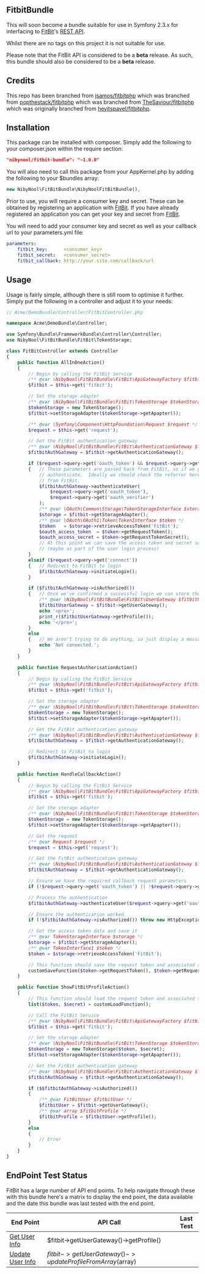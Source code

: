 ## FitbitBundle ##

This will soon become a bundle suitable for use in Symfony 2.3.x for interfacing to [FitBit](http://fitbit.com)'s
[REST API](http://dev.fitbit.com).

Whilst there are no tags on this project it is not suitable for use.

Please note that the FitBit API is considered to be a **beta** release.  As such, this bundle should also be
considered to be a **beta** release.

## Credits ##

This repo has been branched from [jsamos/fitbitphp](https://github.com/jsamos/fitbitphp) which was branched from
[popthestack/fitbitphp](https://github.com/popthestack/fitbitphp) which was branched from
[TheSaviour/fitbitphp](https://github.com/TheSaviour/fitbitphp) which was originally branched from
[heyitspavel/fitbitphp](https://github.com/heyitspavel/fitbitphp).

## Installation ##

This package can be installed with composer.  Simply add the following to your composer.json within the require section:
```json
"nibynool/fitbit-bundle": "~1.0.0"
```

You will also need to call this package from your AppKernel.php by adding the following to your $bundles array:
```php
new NibyNool\FitBitBundle\NibyNoolFitBitBundle(),
```

Prior to use, you will require a consumer key and secret.  These can be obtained by registering an application with
[FitBit](https://dev.fitbit.com/apps/new).  If you have already registered an application you can get your key and
secret from [FitBit](https://dev.fitbit.com/apps).

You will need to add your consumer key and secret as well as your callback url to your parameters.yml file:
```yaml
parameters:
    fitbit_key:      <consumer_key>
    fitbit_secret:   <consumer_secret>
    fitbit_callback: http://your.site.com/callback/url
```

## Usage ##

Usage is fairly simple, although there is still room to optimise it further.  Simply put the following in a controller
and adjust it to your needs:
```php
// Acme/DemoBundle/Controller/FitBitController.php

namespace Acme\DemoBundle\Controller;

use Symfony\Bundle\FrameworkBundle\Controller\Controller;
use NibyNool\FitBitBundle\FitBit\TokenStorage;

class FitBitController extends Controller
{
	public function AllInOneAction()
	{
		// Begin by calling the FitBit Service
		/** @var \NibyNool\FitBitBundle\FitBit\ApiGatewayFactory $fitbit **/
		$fitbit = $this->get('fitbit');

		// Set the storage adapter
		/** @var \NibyNool\FitBitBundle\FitBit\TokenStorage $tokenStorage **/
		$tokenStorage = new TokenStorage();
		$fitbit->setStorageAdapter($tokenStorage->getApapter());

		/** @var \Symfony\Component\HttpFoundation\Request $request */
		$request = $this->get('request');

		// Get the FitBit authentication gateway
		/** @var \NibyNool\FitBitBundle\FitBit\AuthenticationGateway $fitbitAuthGateway */
		$fitbitAuthGateway = $fitbit->getAuthenticationGateway();

		if ($request->query->get('oauth_token') && $request->query->get('oauth_verifier'))
		{   // These parameters are passed back from FitBit, so if we get them then we can try and
		    // authenticate.  Ideally we should check the referrer here to make sure the request really is
		    // from FitBit.
		    $fitbitAuthGateway->authenticateUser(
		        $request->query->get('oauth_token'),
		        $request->query->get('oauth_verifier')
		    );
		    /** @var \OAuth\Common\Storage\TokenStorageInterface $storage */
		    $storage = $fitbit->getStorageAdapter();
		    /** @var \OAuth\OAuth1\Token\TokenInterface $token */
		    $token   = $storage->retrieveAccessToken('FitBit');
		    $oauth_access_token  = $token->getRequestToken();
		    $oauth_access_secret = $token->getRequestTokenSecret();
		    // At this point we can save the access token and secret so we can reload it when required
		    // (maybe as part of the user login process)
		}
		elseif ($request->query->get('connect'))
		{   // Redirect to FitBit to login
		    $fitbitAuthGateway->initiateLogin();
		}

		if ($fitbitAuthGateway->isAuthorized())
		{   // Once we've confirmed a successful login we can store the auth token
		    /** @var \NibyNool\FitBitBundle\FitBit\UserGateway $fitbitUserGateway */
		    $fitbitUserGateway = $fitbit->getUserGateway();
		    echo '<pre>';
		    print_r($fitbitUserGateway->getProfile());
		    echo '</pre>';
		}
		else
		{   // We aren't trying to do anything, so just display a message
		    echo 'Not connected.';
		}
	}

	public function RequestAuthorisationAction()
	{
		// Begin by calling the FitBit Service
		/** @var \NibyNool\FitBitBundle\FitBit\ApiGatewayFactory $fitbit **/
		$fitbit = $this->get('fitbit');

		// Set the storage adapter
		/** @var \NibyNool\FitBitBundle\FitBit\TokenStorage $tokenStorage **/
		$tokenStorage = new TokenStorage();
		$fitbit->setStorageAdapter($tokenStorage->getApapter());

		// Get the FitBit authentication gateway
		/** @var \NibyNool\FitBitBundle\FitBit\AuthenticationGateway $fitbitAuthGateway */
		$fitbitAuthGateway = $fitbit->getAuthenticationGateway();

		// Redirect to FitBit to login
		$fitbitAuthGateway->initiateLogin();
	}

	public function HandleCallbackAction()
	{
		// Begin by calling the FitBit Service
		/** @var \NibyNool\FitBitBundle\FitBit\ApiGatewayFactory $fitbit **/
		$fitbit = $this->get('fitbit');

		// Set the storage adapter
		/** @var \NibyNool\FitBitBundle\FitBit\TokenStorage $tokenStorage **/
		$tokenStorage = new TokenStorage();
		$fitbit->setStorageAdapter($tokenStorage->getApapter());

		// Get the request
		/** @var Request $request */
		$request = $this->get('request');

		// Get the FitBit authentication gateway
		/** @var \NibyNool\FitBitBundle\FitBit\AuthenticationGateway $fitbitAuthGateway */
		$fitbitAuthGateway = $fitbit->getAuthenticationGateway();

		// Ensure we have the required callback request parameters
		if (!$request->query->get('oauth_token') || !$request->query->get('oauth_verifier')) throw new HttpException(400, 'Insufficient data provided');

		// Process the authentication
		$fitbitAuthGateway->authenticateUser($request->query->get('oauth_token'), $request->query->get('oauth_verifier'));

		// Ensure the authentication worked
		if (!$fitbitAuthGateway->isAuthorized()) throw new HttpException(401, 'Invalid Authentication Provided');

		// Get the access token data and save it
		/** @var TokenStorageInterface $storage */
		$storage = $fitbit->getStorageAdapter();
		/** @var TokenInterface1 $token */
		$token = $storage->retrieveAccessToken('FitBit');

		// This function should save the request token and associated secret for later use
		customSaveFunction($token->getRequestToken(), $token->getRequestTokenSecret());
	}

	public function ShowFitBitProfileAction()
	{
		// This function should load the request token and associated secret as saved previously
		list($token, $secret) = customLoadFunction();

		// Call the FitBit Service
		/** @var \NibyNool\FitBitBundle\FitBit\ApiGatewayFactory $fitbit **/
		$fitbit = $this->get('fitbit');

		// Set the storage adapter
		/** @var \NibyNool\FitBitBundle\FitBit\TokenStorage $tokenStorage **/
		$tokenStorage = new TokenStorage($token, $secret);
		$fitbit->setStorageAdapter($tokenStorage->getApapter());

		// Get the FitBit authentication gateway
		/** @var \NibyNool\FitBitBundle\FitBit\AuthenticationGateway $fitbitAuthGateway */
		$fitbitAuthGateway = $fitbit->getAuthenticationGateway();

		if ($$fitbitAuthGateway->isAuthorized())
		{
		    /** @var FitBitUser $fitbitUser */
		    $fitbitUser = $fitbit->getUserGateway();
		    /** @var array $fitbitProfile */
		    $fitbitProfile = $fitbitUser->getProfile();
		}
		else
		{
			// Error
		}
	}
}
```

## EndPoint Test Status ##

FitBit has a large number of API end points.  To help navigate through these with this bundle here's a matrix to display
the end point, the data available and the date this bundle was last tested with the end point.

End Point | API Call | Last Test
----------|----------|----------
[Get User Info](https://wiki.fitbit.com/display/API/API-Get-User-Info)|$fitbit->getUserGateway()->getProfile()|
[Update User Info](https://wiki.fitbit.com/display/API/API-Update-User-Info)|$fitbit->getUserGateway()->updateProfileFromArray($array)|
